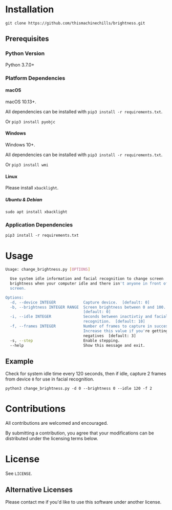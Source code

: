 # Installation

`git clone https://github.com/thismachinechills/brightness.git`

## Prerequisites

### Python Version
Python 3.7.0+


### Platform Dependencies

#### macOS

macOS 10.13+. 

All dependencies can be installed with `pip3 install -r requirements.txt`.

Or
`pip3 install pyobjc`

#### Windows
Windows 10+. 

All dependencies can be installed with `pip3 install -r requirements.txt`.

Or `pip3 install wmi`

#### Linux
Please install `xbacklight`.

##### Ubuntu & Debian
`sudo apt install xbacklight`

### Application Dependencies
`pip3 install -r requirements.txt`


# Usage

```bash
Usage: change_brightness.py [OPTIONS]

  Use system idle information and facial recognition to change screen
  brightness when your computer idle and there isn't anyone in front of the
  screen.

Options:
  -d, --device INTEGER            Capture device.  [default: 0]
  -b, --brightness INTEGER RANGE  Screen brightness between 0 and 100.
                                  [default: 0]
  -i, --idle INTEGER              Seconds between inactivtiy and facial
                                  recognition.  [default: 10]
  -f, --frames INTEGER            Number of frames to capture in succession.
                                  Increase this value if you're getting false
                                  negatives  [default: 3]
  -s, --step                      Enable stepping.
  --help                          Show this message and exit.
```

## Example
Check for system idle time every 120 seconds, then if idle, capture 2 frames from device `0` for use in facial recognition.

`python3 change_brightness.py -d 0 --brightness 0 --idle 120 -f 2`


# Contributions
All contributions are welcomed and encouraged. 

By submitting a contribution, you agree that your modifications can be distributed under the licensing terms below.

# License
See `LICENSE`.
 
## Alternative Licenses
Please contact me if you'd like to use this software under another license.
